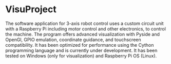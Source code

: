 # VisuProject
 The software application for 3-axis robot control uses a custom circuit unit with a Raspberry Pi including motor control and other electronics, to control the machine. The program offers advanced visualization with Pyside and OpenGl, GPIO emulation, coordinate guidance, and touchscreen compatibility. It has been optimized for performance using the Cython programming language and is currently under development. It has been tested on Windows (only for visualization) and Raspberry Pi OS (Linux).
